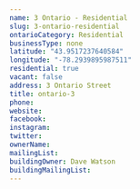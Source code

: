 ```yaml
---
name: 3 Ontario - Residential 
slug: 3-ontario-residential
ontarioCategory: Residential
businessType: none
latitude: "43.9517237640584"
longitude: "-78.2939895987511"
residential: true
vacant: false
address: 3 Ontario Street
title: ontario-3
phone: 
website: 
facebook: 
instagram: 
twitter: 
ownerName:  
mailingList: 
buildingOwner: Dave Watson
buildingMailingList: 
---
```


